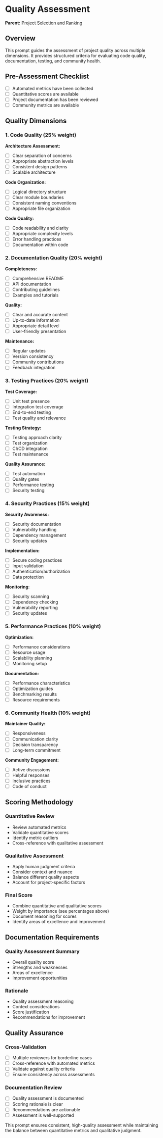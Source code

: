 # Quality Assessment

**Parent:** [Project Selection and Ranking](README.md)

## Overview

This prompt guides the assessment of project quality across multiple dimensions. It provides structured criteria for evaluating code quality, documentation, testing, and community health.

## Pre-Assessment Checklist

- [ ] Automated metrics have been collected
- [ ] Quantitative scores are available
- [ ] Project documentation has been reviewed
- [ ] Community metrics are available

## Quality Dimensions

### 1. Code Quality (25% weight)

**Architecture Assessment:**
- [ ] Clear separation of concerns
- [ ] Appropriate abstraction levels
- [ ] Consistent design patterns
- [ ] Scalable architecture

**Code Organization:**
- [ ] Logical directory structure
- [ ] Clear module boundaries
- [ ] Consistent naming conventions
- [ ] Appropriate file organization

**Code Quality:**
- [ ] Code readability and clarity
- [ ] Appropriate complexity levels
- [ ] Error handling practices
- [ ] Documentation within code

### 2. Documentation Quality (20% weight)

**Completeness:**
- [ ] Comprehensive README
- [ ] API documentation
- [ ] Contributing guidelines
- [ ] Examples and tutorials

**Quality:**
- [ ] Clear and accurate content
- [ ] Up-to-date information
- [ ] Appropriate detail level
- [ ] User-friendly presentation

**Maintenance:**
- [ ] Regular updates
- [ ] Version consistency
- [ ] Community contributions
- [ ] Feedback integration

### 3. Testing Practices (20% weight)

**Test Coverage:**
- [ ] Unit test presence
- [ ] Integration test coverage
- [ ] End-to-end testing
- [ ] Test quality and relevance

**Testing Strategy:**
- [ ] Testing approach clarity
- [ ] Test organization
- [ ] CI/CD integration
- [ ] Test maintenance

**Quality Assurance:**
- [ ] Test automation
- [ ] Quality gates
- [ ] Performance testing
- [ ] Security testing

### 4. Security Practices (15% weight)

**Security Awareness:**
- [ ] Security documentation
- [ ] Vulnerability handling
- [ ] Dependency management
- [ ] Security updates

**Implementation:**
- [ ] Secure coding practices
- [ ] Input validation
- [ ] Authentication/authorization
- [ ] Data protection

**Monitoring:**
- [ ] Security scanning
- [ ] Dependency checking
- [ ] Vulnerability reporting
- [ ] Security updates

### 5. Performance Practices (10% weight)

**Optimization:**
- [ ] Performance considerations
- [ ] Resource usage
- [ ] Scalability planning
- [ ] Monitoring setup

**Documentation:**
- [ ] Performance characteristics
- [ ] Optimization guides
- [ ] Benchmarking results
- [ ] Resource requirements

### 6. Community Health (10% weight)

**Maintainer Quality:**
- [ ] Responsiveness
- [ ] Communication clarity
- [ ] Decision transparency
- [ ] Long-term commitment

**Community Engagement:**
- [ ] Active discussions
- [ ] Helpful responses
- [ ] Inclusive practices
- [ ] Code of conduct

## Scoring Methodology

### Quantitative Review
- Review automated metrics
- Validate quantitative scores
- Identify metric outliers
- Cross-reference with qualitative assessment

### Qualitative Assessment
- Apply human judgment criteria
- Consider context and nuance
- Balance different quality aspects
- Account for project-specific factors

### Final Score
- Combine quantitative and qualitative scores
- Weight by importance (see percentages above)
- Document reasoning for scores
- Identify areas of excellence and improvement

## Documentation Requirements

### Quality Assessment Summary
- Overall quality score
- Strengths and weaknesses
- Areas of excellence
- Improvement opportunities

### Rationale
- Quality assessment reasoning
- Context considerations
- Score justification
- Recommendations for improvement

## Quality Assurance

### Cross-Validation
- [ ] Multiple reviewers for borderline cases
- [ ] Cross-reference with automated metrics
- [ ] Validate against quality criteria
- [ ] Ensure consistency across assessments

### Documentation Review
- [ ] Quality assessment is documented
- [ ] Scoring rationale is clear
- [ ] Recommendations are actionable
- [ ] Assessment is well-supported

This prompt ensures consistent, high-quality assessment while maintaining the balance between quantitative metrics and qualitative judgment.
